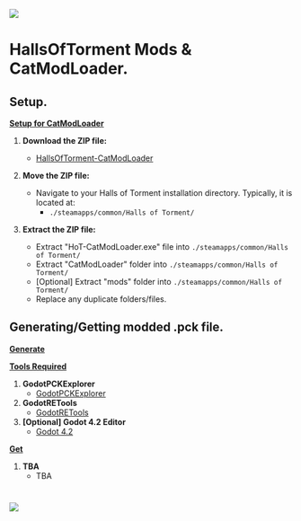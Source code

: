 ![](https://raw.githubusercontent.com/OccultismCat/HallsOfTorment-CatModLoader/main/py/CatModLoader.ico)


# HallsOfTorment Mods & CatModLoader. 

## Setup.
**<ins>Setup for CatModLoader</ins>**
1. **Download the ZIP file:**
    - [HallsOfTorment-CatModLoader](https://github.com/OccultismCat/HallsOfTorment-CatModLoader/archive/refs/heads/main.zip)

2. **Move the ZIP file:**
    - Navigate to your Halls of Torment installation directory. Typically, it is located at:
      - ```./steamapps/common/Halls of Torment/```

3. **Extract the ZIP file:**
    - Extract "HoT-CatModLoader.exe" file into ```./steamapps/common/Halls of Torment/```
    - Extract "CatModLoader" folder into ```./steamapps/common/Halls of Torment/```
    - [Optional] Extract "mods" folder into ```./steamapps/common/Halls of Torment/```
    - Replace any duplicate folders/files.

## Generating/Getting modded .pck file.
**<ins>Generate</ins>**

**<ins>Tools Required</ins>**
1. **GodotPCKExplorer**
    - [GodotPCKExplorer](https://github.com/DmitriySalnikov/GodotPCKExplorer)
2. **GodotRETools**
    - [GodotRETools](https://github.com/bruvzg/gdsdecomp)
3. **[Optional] Godot 4.2 Editor**
    - [Godot 4.2](https://godotengine.org/download/archive/4.2-stable/)

  
**<ins>Get</ins>**
1. **TBA**
    - TBA


#
![](https://github.com/OccultismCat/HallsOfTorment-CatModLoader/blob/main/CatModLoader.gif)
